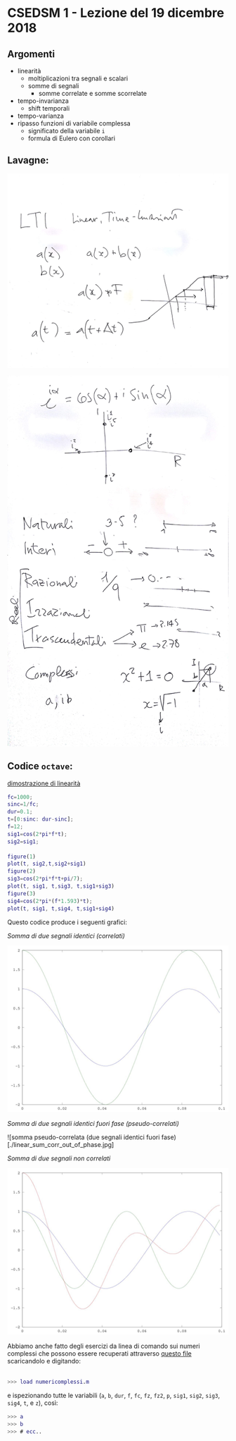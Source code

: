 # CSEDSM 1 - Lezione del 19 dicembre 2018

## Argomenti

* linearità
  * moltiplicazioni tra segnali e scalari
  * somme di segnali
    * somme correlate e somme scorrelate
* tempo-invarianza
  * shift temporali
* tempo-varianza
* ripasso funzioni di variabile complessa
  * significato della variabile `i`
  * formula di Eulero con corollari

## Lavagne:

![whiteboard 1](./TR_II_CSEDSM_1_2018-12-19_12.53.09_1.jpg)

![whiteboard 2](./TR_II_CSEDSM_1_2018-12-19_12.53.09_2.jpg)

## Codice `octave`:

[dimostrazione di linearità](./linear.m)

```matlab
fc=1000;
sinc=1/fc;
dur=0.1;
t=[0:sinc: dur-sinc];
f=12;
sig1=cos(2*pi*f*t);
sig2=sig1;

figure(1)
plot(t, sig2,t,sig2+sig1)
figure(2)
sig3=cos(2*pi*f*t+pi/7);
plot(t, sig1, t,sig3, t,sig1+sig3)
figure(3)
sig4=cos(2*pi*(f*1.593)*t);
plot(t, sig1, t,sig4, t,sig1+sig4)
```
Questo codice produce i seguenti grafici:

*Somma di due segnali identici (correlati)*

![somma correlata (due segnali uguali)](./linear_sum_corr.jpg)

*Somma di due segnali identici fuori fase (pseudo-correlati)*

![somma pseudo-correlata (due segnali identici fuori fase)[./linear_sum_corr_out_of_phase.jpg]

*Somma di due segnali non correlati*

![somma di due segnali non correlati](./linear_sum_non_corr.jpg)

Abbiamo anche fatto degli esercizi da linea di comando sui numeri complessi
che possono essere recuperati attraverso [questo file](./numericomplessi.m)
scaricandolo e digitando:

```matlab

>>> load numericomplessi.m
```

e ispezionando tutte le variabili (`a`, `b`, `dur`, `f`, `fc`, `fz`, `fz2`,
`p`, `sig1`, `sig2`, `sig3`, `sig4`, `t`, e `z`), così:

```matlab
>>> a
>>> b
>>> # ecc..
```
